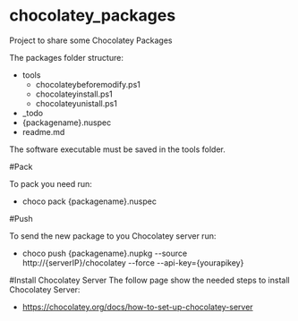 # chocolatey_packages
Project to share some Chocolatey Packages

The packages folder structure:
- tools
  - chocolateybeforemodify.ps1
  - chocolateyinstall.ps1
  - chocolateyunistall.ps1
- _todo
- {packagename}.nuspec
- readme.md

The software executable must be saved in the tools folder.

#Pack

To pack you need run:
- choco pack {packagename}.nuspec

#Push

To send the new package to you Chocolatey server run:
- choco push {packagename}.nupkg --source http://{serverIP}/chocolatey --force --api-key={yourapikey}

#Install Chocolatey Server
The follow page show the needed steps to install Chocolatey Server:
- https://chocolatey.org/docs/how-to-set-up-chocolatey-server
